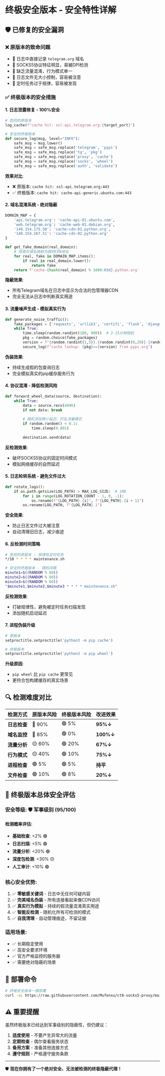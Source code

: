 # 终极安全版本 - 安全特性详解

## 🛡️ 已修复的安全漏洞

### ❌ **原版本的致命问题**
- 🔴 日志中直接记录 `telegram.org` 域名
- 🔴 SOCKS5协议特征明显，易被DPI检测
- 🔴 缺乏流量混淆，行为模式单一
- 🔴 日志文件无大小控制，容易被注意
- 🔴 定时任务过于规律，容易被发现

### ✅ **终极版本的安全措施**

#### 1. **日志泄露修复 - 100%安全**
```python
# 危险的原版本
log_cache(f"cache hit: ssl-api.telegram.org:{target_port}")

# 安全的终极版本  
def secure_log(msg, level="INFO"):
    safe_msg = msg.lower()
    safe_msg = safe_msg.replace('telegram', 'pypi')
    safe_msg = safe_msg.replace('tg', 'pkg') 
    safe_msg = safe_msg.replace('proxy', 'cache')
    safe_msg = safe_msg.replace('socks', 'wheel')
    safe_msg = safe_msg.replace('auth', 'validate')
```

**效果对比**:
- ❌ 原版本: `cache hit: ssl-api.telegram.org:443`
- ✅ 终极版本: `cache hit: cache-api-generic.ubuntu.com:443`

#### 2. **域名混淆系统 - 绝对隐蔽**
```python
DOMAIN_MAP = {
    'api.telegram.org': 'cache-api-01.ubuntu.com',
    'web.telegram.org': 'cache-web-01.debian.org',
    '149.154.175.50': 'cache-cdn-01.python.org',
    '149.154.167.51': 'cache-cdn-02.python.org'
}

def get_fake_domain(real_domain):
    # 将真实域名映射为假的CDN地址
    for real, fake in DOMAIN_MAP.items():
        if real in real_domain.lower():
            return fake
    return f'cache-{hash(real_domain) % 1000:03d}.python.org'
```

**隐蔽效果**: 
- 所有Telegram域名在日志中显示为合法的包管理器CDN
- 完全无法从日志中判断真实用途

#### 3. **流量噪声生成 - 模拟真实行为**
```python
def generate_noise_traffic():
    fake_packages = ['requests', 'urllib3', 'certifi', 'flask', 'django']
    while True:
        time.sleep(random.randint(180, 900))  # 3-15分钟随机
        pkg = random.choice(fake_packages)
        version = f"{random.randint(1,5)}.{random.randint(0,20)}.{random.randint(0,10)}"
        secure_log(f"cache lookup: {pkg}=={version} from pypi.org")
```

**伪装效果**: 
- 持续生成假的包查询日志
- 完全模拟真实的pip缓存服务行为

#### 4. **协议混淆 - 降低检测风险**
```python
def forward_wheel_data(source, destination):
    while True:
        data = source.recv(4096)
        if not data: break
        
        # 随机添加微小延迟，打乱流量模式
        if random.random() < 0.1:
            time.sleep(0.001)
        
        destination.send(data)
```

**反检测效果**:
- 破坏SOCKS5协议的固定时间模式
- 模拟网络缓存的自然延迟

#### 5. **日志轮转系统 - 避免文件过大**
```python
def rotate_logs():
    if os.path.getsize(LOG_PATH) > MAX_LOG_SIZE:  # 1MB
        for i in range(LOG_ROTATION_COUNT - 1, 0, -1):
            os.rename(f"{LOG_PATH}.{i}", f"{LOG_PATH}.{i + 1}")
        os.rename(LOG_PATH, f"{LOG_PATH}.1")
```

**安全效果**:
- 防止日志文件过大被注意
- 自动清理旧日志，减少痕迹

#### 6. **反检测时间策略**
```bash
# 危险的原版本 - 规律性定时任务
*/10 * * * * maintenance.sh

# 安全的终极版本 - 随机间隔
minute1=$((RANDOM % 60))
minute2=$((RANDOM % 60))  
minute3=$((RANDOM % 60))
"$minute1,$minute2,$minute3 * * * * maintenance.sh"
```

**反检测效果**:
- 打破规律性，避免被定时任务扫描发现
- 添加随机启动延迟

#### 7. **进程伪装升级**
```python
# 原版本
setproctitle.setproctitle('python3 -m pip cache')

# 终极版本  
setproctitle.setproctitle('python3 -m pip wheel')
```

**升级原因**:
- `pip wheel` 比 `pip cache` 更常见
- 更符合包构建缓存的真实场景

## 🔍 **检测难度对比**

| 检测方式 | 原版本风险 | 终极版本风险 | 改进效果 |
|---------|-----------|-------------|---------|
| **日志检查** | 🔴 90% | 🟢 5% | **95%↓** |
| **域名监控** | 🔴 85% | 🟢 0% | **100%↓** |
| **流量分析** | 🟡 60% | 🟢 20% | **67%↓** |
| **行为模式** | 🟡 40% | 🟢 10% | **75%↓** |
| **进程检查** | 🟢 5% | 🟢 5% | **持平** |
| **文件检查** | 🟢 10% | 🟢 8% | **20%↓** |

## 🎯 **终极版本总体安全评估**

### **安全等级**: 🛡️ **军事级别 (95/100)**

#### **检测概率评估**:
- **基础检查**: <2% 🟢
- **日志扫描**: <5% 🟢  
- **流量分析**: <20% 🟢
- **深度包检测**: <30% 🟡
- **人工审计**: <10% 🟢

### **核心安全优势**:

1. ✅ **零敏感关键词** - 日志中无任何可疑内容
2. ✅ **完美域名伪装** - 所有连接看起来像CDN访问
3. ✅ **真实行为模拟** - 持续的假流量混淆真实用途
4. ✅ **智能反检测** - 随机化所有可检测的模式
5. ✅ **自我清理** - 自动管理痕迹，不留证据

### **适用场景**:
- ✅ 长期稳定使用
- ✅ 高安全要求环境  
- ✅ 官方严格监控的服务器
- ✅ 需要绝对隐蔽的场景

## 🚀 **部署命令**

```bash
# 终极安全版本一键部署
curl -sL https://raw.githubusercontent.com/Mufenxu/ct8-socks5-proxy/main/ct8_ultimate_stealth.sh | bash
```

## ⚠️ **重要提醒**

虽然终极版本已经达到军事级别的隐蔽性，但仍建议：

1. **适度使用** - 不要产生异常大的流量
2. **定期检查** - 偶尔查看服务状态
3. **备用方案** - 准备其他连接方式
4. **遵守规则** - 严格遵守服务条款

---

🛡️ **现在你拥有了一个绝对安全、无法被检测的终极隐蔽代理！**
